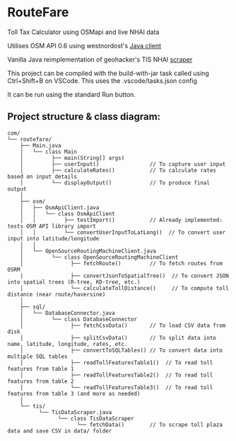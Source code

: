 # RouteFare

Toll Tax Calculator using OSMapi and live NHAI data

Utilises OSM API 0.6 using westnordost's [Java client](https://github.com/westnordost/osmapi)

Vanilla Java reimplementation of geohacker's TIS NHAI [scraper](https://github.com/geohacker/toll-plazas-india)

This project can be compiled with the build-with-jar task called using Ctrl+Shift+B on VSCode. This uses the .vscode/tasks.json config

It can be run using the standard Run button.

## Project structure & class diagram:

```
com/
└── routefare/
    ├── Main.java
    │   └── class Main
    │         ├── main(String[] args)
    │         ├── userInput()                // To capture user input
    │         ├── calculateRates()           // To calculate rates based on input details
    │         └── displayOutput()            // To produce final output
    │
    ├── osm/
    │   ├── OsmApiClient.java
    │   │   └── class OsmApiClient
    │   │         ├── testImport()           // Already implemented: tests OSM API library import
    │   │         └── convertUserInputToLatLong()  // To convert user input into latitude/longitude
    │   │
    │   └── OpenSourceRoutingMachineClient.java
    │         └── class OpenSourceRoutingMachineClient
    │               ├── fetchRoute()         // To fetch routes from OSRM
    │               ├── convertJsonToSpatialTree()  // To convert JSON into spatial trees (R-tree, KD-tree, etc.)
    │               └── calculateTollDistance()     // To compute toll distance (near route/haversine)
    │
    ├── sql/
    │   └── DatabaseConnector.java
    │         └── class DatabaseConnector
    │               ├── fetchCsvData()       // To load CSV data from disk
    │               ├── splitCsvData()       // To split data into name, latitude, longitude, rates, etc.
    │               ├── convertToSQLTables() // To convert data into multiple SQL tables
    │               ├── readTollFeaturesTable1()  // To read toll features from table 1
    │               ├── readTollFeaturesTable2()  // To read toll features from table 2
    │               └── readTollFeaturesTable3()  // To read toll features from table 3 (and more as needed)
    │
    └── tis/
          └── TisDataScraper.java
                └── class TisDataScraper
                      └── fetchData()        // To scrape toll plaza data and save CSV in data/ folder
```